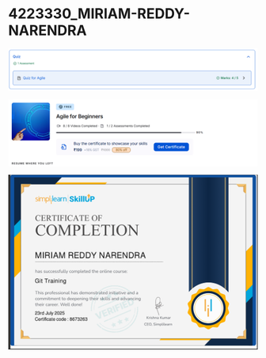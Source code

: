 # 4223330\_MIRIAM-REDDY-NARENDRA

![SDLC Certificate](https://raw.githubusercontent.com/Narendra-127/4223330_MIRIAM-REDDY-NARENDRA/main/SDLC/AGILE(MARKS).png)

![SDLC Certificate](https://raw.githubusercontent.com/Narendra-127/4223330_MIRIAM-REDDY-NARENDRA/main/SDLC/AGILE(PERCENTAGE).png)

![GIT Certificate](https://github.com/Narendra-127/4223330_MIRIAM-REDDY-NARENDRA/blob/main/GIT/GIT%20CERTIFICATE.png)